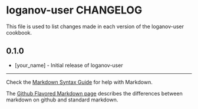 loganov-user CHANGELOG
======================

This file is used to list changes made in each version of the loganov-user cookbook.

0.1.0
-----
- [your_name] - Initial release of loganov-user

- - -
Check the [Markdown Syntax Guide](http://daringfireball.net/projects/markdown/syntax) for help with Markdown.

The [Github Flavored Markdown page](http://github.github.com/github-flavored-markdown/) describes the differences between markdown on github and standard markdown.
